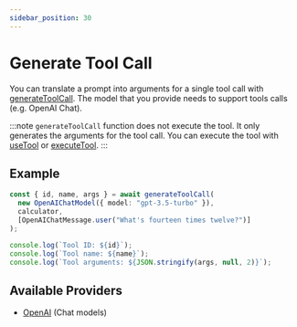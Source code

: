 ```yaml
---
sidebar_position: 30
---
```


# Generate Tool Call

You can translate a prompt into arguments for a single tool call with [generateToolCall](/api/modules/#generatetoolcall). The model that you provide needs to support tools calls (e.g. OpenAI Chat).

:::note
`generateToolCall` function does not execute the tool.
It only generates the arguments for the tool call.
You can execute the tool with [useTool](/guide/tools/use-tool) or [executeTool](/guide/tools/execute-tool).
:::

## Example

```ts
const { id, name, args } = await generateToolCall(
  new OpenAIChatModel({ model: "gpt-3.5-turbo" }),
  calculator,
  [OpenAIChatMessage.user("What's fourteen times twelve?")]
);

console.log(`Tool ID: ${id}`);
console.log(`Tool name: ${name}`);
console.log(`Tool arguments: ${JSON.stringify(args, null, 2)}`);
```

## Available Providers

- [OpenAI](/integration/model-provider/openai) (Chat models)
